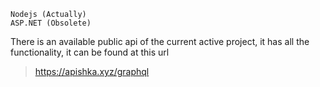     Nodejs (Actually)
    ASP.NET (Obsolete)

There is an available public api of the current active project, it has all the functionality, it can be found at this url

> https://apishka.xyz/graphql
